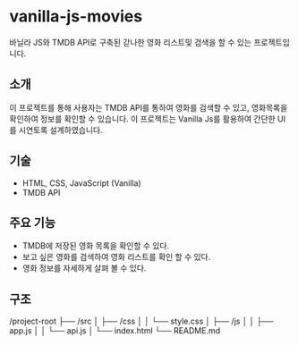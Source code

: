# vanilla-js-movies

바닐라 JS와 TMDB API로 구축된 갇나한 영화 리스트및 검색을 할 수 있는 프로젝트입니다.

## 소개

이 프로젝트를 통해 사용자는 TMDB API를 통하여 영화를 검색할 수 있고, 영화목록을 확인하여 정보를 확인할 수 있습니다.
이 프로젝트는 Vanilla Js를 활용하여 간단한 UI를 시연토록 설계하였습니다.

## 기술

- HTML, CSS, JavaScript (Vanilla)
- TMDB API

## 주요 기능

- TMDB에 저장된 영화 목록을 확인할 수 있다.
- 보고 싶은 영화를 검색하여 영화 리스트를 확인 할 수 있다.
- 영화 정보를 자세하게 살펴 볼 수 있다.

## 구조

/project-root
├── /src
│ ├── /css
│ │ └── style.css
│ ├── /js
│ │ ├── app.js
│ │ └── api.js
│ └── index.html
└── README.md
